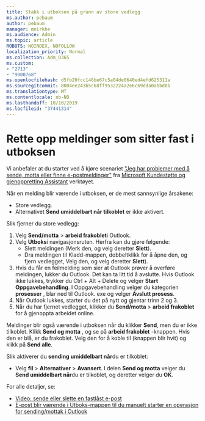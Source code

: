 ```yaml
---
title: Stakk i utboksen på grunn av store vedlegg
ms.author: pebaum
author: pebaum
manager: mnirkhe
ms.audience: Admin
ms.topic: article
ROBOTS: NOINDEX, NOFOLLOW
localization_priority: Normal
ms.collection: Adm_O365
ms.custom:
- "2713"
- "9000768"
ms.openlocfilehash: d5fb20fcc146be67c5a04de0640ed4efd625311a
ms.sourcegitcommit: 8004ee243b5c68ff9532224a2e6c69dda0abbd0b
ms.translationtype: MT
ms.contentlocale: nb-NO
ms.lasthandoff: 10/10/2019
ms.locfileid: "37441314"
---
```

# <a name="fix-messages-that-are-stuck-in-the-outbox"></a>Rette opp meldinger som sitter fast i utboksen

Vi anbefaler at du starter ved å kjøre scenariet ["Jeg har problemer med å sende, motta eller finne e-postmeldinger"](https://aka.ms/SaRA-OutlookSendReceive) fra [Microsoft Kundestøtte og gjenoppretting Assistant](https://diagnostics.office.com/#/) verktøyet.

Når en melding blir værende i utboksen, er de mest sannsynlige årsakene:
- Store vedlegg.
- Alternativet **Send umiddelbart når tilkoblet** er ikke aktivert.

Slik fjerner du store vedlegg: 

1. Velg **Send/motta** > **arbeid frakoblet**i Outlook. 
2. Velg **Utboks**i navigasjonsruten. Herfra kan du gjøre følgende: 
    - Slett meldingen (Merk den, og velg deretter **Slett**).
    - Dra meldingen til Kladd-mappen, dobbeltklikk for å åpne den, og fjern vedlegget, Velg den, og velg deretter **Slett**).
3. Hvis du får en feilmelding som sier at Outlook prøver å overføre meldingen, lukker du Outlook. Det kan ta litt tid å avslutte. Hvis Outlook ikke lukkes, trykker du Ctrl + Alt + Delete og velger **Start Oppgavebehandling**. I Oppgavebehandling velger du kategorien **prosesser** , blar ned til Outlook. exe og velger **Avslutt prosess**.
4. Når Outlook lukkes, starter du det på nytt og gjentar trinn 2 og 3. 
5. Når du har fjernet vedlegget, klikker du **Send/motta** > **arbeid frakoblet** for å gjenoppta arbeidet online. 

Meldinger blir også værende i utboksen når du klikker **Send**, men du er ikke tilkoblet. Klikk **Send og motta** , og se på **arbeid frakoblet** -knappen. Hvis den er blå, er du frakoblet. Velg den for å koble til (knappen blir hvit) og klikk på **Send alle**.
 
Slik aktiverer du **sending umiddelbart når**du er tilkoblet:
 
- Velg **fil** > **Alternativer** >  **Avansert**.
I delen **Send og motta** velger du **Send umiddelbart når**du er tilkoblet, og deretter velger du **OK**.
 
For alle detaljer, se:
- [Video: sende eller slette en fastlåst e-post](https://support.office.com/article/Video-Send-or-delete-an-email-stuck-in-your-outbox-26d5d34a-4e5f-444a-a9e8-44db04a94dec) 
- [E-post blir værende i Utboks-mappen til du manuelt starter en operasjon for sending/mottak i Outlook](https://support.microsoft.com/help/2797572/email-stays-in-the-outbox-folder-until-you-manually-initiate-a-send-re)
